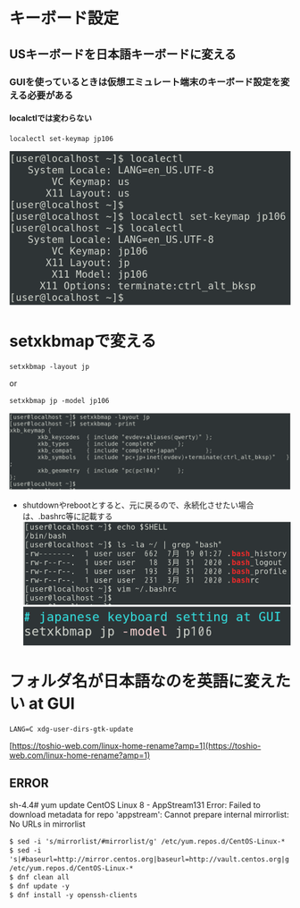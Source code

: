 # キーボード設定
## USキーボードを日本語キーボードに変える
### GUIを使っているときは仮想エミュレート端末のキーボード設定を変える必要がある
#### localctlでは変わらない
```
localectl set-keymap jp106
```
![参考コンソール画像](/CentOS/doc/localectl.png)

# setxkbmapで変える
```
setxkbmap -layout jp
```
or
```
setxkbmap jp -model jp106
```
![参考コンソール画像](/CentOS/doc/setxkbmap1.png)

- shutdownやrebootとすると、元に戻るので、永続化させたい場合は、.bashrc等に記載する
![参考コンソール画像](/CentOS/doc/setxkbmap2.png)
![参考コンソール画像](/CentOS/doc/setxkbmap3.png)

# フォルダ名が日本語なのを英語に変えたい at GUI
```
LANG=C xdg-user-dirs-gtk-update
```
[https://toshio-web.com/linux-home-rename?amp=1](https://toshio-web.com/linux-home-rename?amp=1)


## ERROR
sh-4.4# yum update
CentOS Linux 8 - AppStream131
Error: Failed to download metadata for repo 'appstream': Cannot prepare internal mirrorlist: No URLs in mirrorlist
```
$ sed -i 's/mirrorlist/#mirrorlist/g' /etc/yum.repos.d/CentOS-Linux-*
$ sed -i 's|#baseurl=http://mirror.centos.org|baseurl=http://vault.centos.org|g' /etc/yum.repos.d/CentOS-Linux-*
$ dnf clean all
$ dnf update -y
$ dnf install -y openssh-clients
```